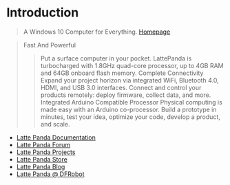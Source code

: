 # Introduction

> A Windows 10 Computer for Everything. [Homepage](http://www.lattepanda.com/)

> Fast And Powerful
> > Put a surface computer in your pocket. LattePanda is turbocharged with 1.8GHz quad-core processor, up to 4GB RAM and 64GB onboard flash memory.
> Complete Connectivity
> > Expand your project horizon via integrated WiFi, Bluetooth 4.0, HDMI, and USB 3.0 interfaces. Connect and control your products remotely: deploy firmware, collect data, and more.
> Integrated Arduino Compatible Processor
> > Physical computing is made easy with an Arduino co-processor. Build a prototype in minutes, test your idea, optimize your code, develop a product, and scale.

- [Latte Panda Documentation](http://www.lattepanda.com/docs/)
- [Latte Panda Forum](http://www.lattepanda.com/forum/)
- [Latte Panda Projects](http://www.lattepanda.com/maintenance/)
- [Latte Panda Store](http://www.dfrobot.com/index.php?route=product/search&description=true&search=lattepanda)
- [Latte Panda Blog](http://www.lattepanda.com/maintenance/)
- [Latte Panda @ DFRobot](http://www.dfrobot.com/index.php?route=product/product&product_id=1404)
